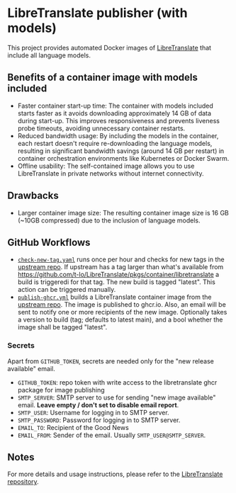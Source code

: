 # LibreTranslate publisher (with models)

This project provides automated Docker images of [LibreTranslate](https://github.com/LibreTranslate/LibreTranslate) that include all language models.

## Benefits of a container image with models included

- Faster container start-up time:
  The container with models included starts faster as it avoids downloading approximately 14 GB of data during start-up.
  This improves responsiveness and prevents liveness probe timeouts, avoiding unnecessary container restarts.
- Reduced bandwidth usage:
  By including the models in the container, each restart doesn't require re-downloading the language models, resulting in significant bandwidth savings (around 14 GB per restart) in container orchestration environments like Kubernetes or Docker Swarm.
- Offline usability:
  The self-contained image allows you to use LibreTranslate in private networks without internet connectivity.

## Drawbacks

- Larger container image size: The resulting container image size is 16 GB (~10GB compressed) due to the inclusion of language models.

## GitHub Workflows

- [`check-new-tag.yaml`](.github/workflows/check-new-tag.yaml) runs once per hour and checks for new tags in the [upstream repo](https://github.com/LibreTranslate/LibreTranslate).
  If upstream has a tag larger than what's available from https://github.com/t-lo/LibreTranslate/pkgs/container/libretranslate a build is triggeredi for that tag.
  The new build is tagged "latest".
  This action can be triggered manually.
- [`publish-ghcr.yml`](.github/workflows/publish-ghcr.yml) builds a LibreTranslate container image from the [upstream repo](https://github.com/LibreTranslate/LibreTranslate).
  The image is published to ghcr.io.
  Also, an email will be sent to notify one or more recipients of the new image.
  Optionally takes a version to build (tag; defaults to latest main), and a bool whether the image shall be tagged "latest".

### Secrets

Apart from `GITHUB_TOKEN`, secrets are needed only for the "new release available" email.

- `GITHUB_TOKEN`: repo token with write access to the libretranslate ghcr package for image publishing
- `SMTP_SERVER`: SMTP server to use for sending "new image available" email.
   **Leave empty / don't set to disable email report**.
- `SMTP_USER`: Username for logging in to SMTP server.
- `SMTP_PASSWORD`: Password for logging in to SMTP server. 
- `EMAIL_TO`: Recipient of the Good News
- `EMAIL_FROM`: Sender of the email. Usually `SMTP_USER@SMTP_SERVER`.

## Notes

For more details and usage instructions, please refer to the [LibreTranslate repository](https://github.com/LibreTranslate/LibreTranslate).
